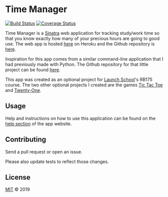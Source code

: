 # Time Manager

[![Build Status](https://travis-ci.org/johnisom/sinatra_timemanager.svg?branch=master)](https://travis-ci.org/johnisom/sinatra_timemanager)
[![Coverage Status](https://coveralls.io/repos/github/johnisom/sinatra_timemanager/badge.svg?branch=master)](https://coveralls.io/github/johnisom/sinatra_timemanager?branch=master)

Time Manager is a [Sinatra][sinatra] web application for tracking study/work time so that you know exactly how many of your precious hours are going to good use. The web app is hosted [here][time-manager] on Heroku and the Github repository is [here][github].

Inspiration for this app comes from a similar command-line application that I had previously made with Python. The Github repository for that little project can be found [here][python-tm].

This app was created as an optional project for [Launch School][ls]'s RB175 course. The two other optional projects I created are the games [Tic Tac Toe][ttt] and [Twenty-One][twenty-one].

## Usage

Help and instructions on how to use this application can be found on the [help section][help] of the app website.

## Contributing
Send a pull request or open an issue.

Please also update tests to reflect those changes.

## License
[MIT](https://choosealicense.com/licenses/mit/) &copy; 2019

[sinatra]: http://sinatrarb.com/
[ttt]: http://just-a-tic-tac-toe-app.herokuapp.com/
[twenty-one]: http://just-a-twenty-one-app.herokuapp.com/
[time-manager]: https://the-time-manager.herokuapp.com/
[help]: https://the-time-manager.herokuapp.com/help
[github]: https://github.com/johnisom/sinatra_timemanager/
[python-tm]: https://github.com/johnisom/time_manager/
[ls]: https://launchschool.com/
